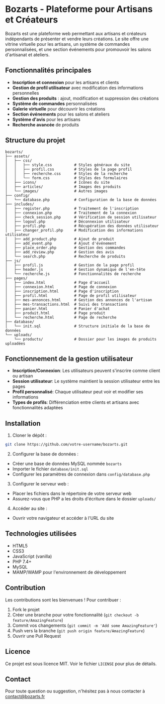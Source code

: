 # Bozarts - Plateforme pour Artisans et Créateurs

Bozarts est une plateforme web permettant aux artisans et créateurs indépendants de présenter et vendre leurs créations. Le site offre une vitrine virtuelle pour les artisans, un système de commandes personnalisées, et une section événements pour promouvoir les salons d'artisanat et ateliers.

## Fonctionnalités principales

- **Inscription et connexion** pour les artisans et clients
- **Gestion de profil utilisateur** avec modification des informations personnelles
- **Gestion des produits** : ajout, modification et suppression des créations
- **Système de commandes** personnalisées
- **Galerie virtuelle** pour découvrir les créations
- **Section événements** pour les salons et ateliers
- **Système d'avis** pour les artisans
- **Recherche avancée** de produits

## Structure du projet

```
bozarts/
├── assets/
│   ├── css/
│   │   ├── style.css          # Styles généraux du site
│   │   ├── profil.css         # Styles de la page profil
│   │   ├── recherche.css      # Styles de la recherche
│   │   └── form.css           # Styles des formulaires
│   ├── icons/                 # Icônes du site
│   ├── articles/              # Images des produits
│   └── images/                # Autres images
├── config/
│   └── database.php           # Configuration de la base de données
├── includes/
│   ├── register.php           # Traitement de l'inscription
│   ├── connexion.php          # Traitement de la connexion
│   ├── check_session.php      # Vérification de session utilisateur
│   ├── logout.php             # Déconnexion utilisateur
│   ├── profil.php             # Récupération des données utilisateur
│   ├── changer_profil.php     # Modification des informations utilisateur
│   ├── add_product.php        # Ajout de produit
│   ├── add_event.php          # Ajout d'événement
│   ├── place_order.php        # Gestion des commandes
│   ├── add_review.php         # Gestion des avis
│   └── search.php             # Recherche de produits
├── js/
│   ├── profil.js              # Gestion de la page profil
│   ├── header.js              # Gestion dynamique de l'en-tête
│   └── recherche.js           # Fonctionnalités de recherche
├── pages/
│   ├── index.html             # Page d'accueil
│   ├── connexion.html         # Page de connexion
│   ├── inscription.html       # Page d'inscription
│   ├── profil.html            # Page de profil utilisateur
│   ├── mes-annonces.html      # Gestion des annonces de l'artisan
│   ├── mes-transactions.html  # Suivi des transactions
│   ├── panier.html            # Panier d'achat
│   ├── produit.html           # Page produit
│   └── recherche.html         # Page de recherche
├── database/
│   └── init.sql               # Structure initiale de la base de données
└── uploads/
    └── products/              # Dossier pour les images de produits uploadées
```

## Fonctionnement de la gestion utilisateur

- **Inscription/Connexion**: Les utilisateurs peuvent s'inscrire comme client ou artisan
- **Session utilisateur**: Le système maintient la session utilisateur entre les pages
- **Profil personnalisé**: Chaque utilisateur peut voir et modifier ses informations
- **Types de profils**: Différenciation entre clients et artisans avec fonctionnalités adaptées

## Installation

1. Cloner le dépôt :
```bash
git clone https://github.com/votre-username/bozarts.git
```

2. Configurer la base de données :
- Créer une base de données MySQL nommée `bozarts`
- Importer le fichier `database/init.sql`
- Configurer les paramètres de connexion dans `config/database.php`

3. Configurer le serveur web :
- Placer les fichiers dans le répertoire de votre serveur web
- Assurez-vous que PHP a les droits d'écriture dans le dossier `uploads/`

4. Accéder au site :
- Ouvrir votre navigateur et accéder à l'URL du site

## Technologies utilisées

- HTML5
- CSS3
- JavaScript (vanilla)
- PHP 7.4+
- MySQL
- MAMP/WAMP pour l'environnement de développement

## Contribution

Les contributions sont les bienvenues ! Pour contribuer :

1. Fork le projet
2. Créer une branche pour votre fonctionnalité (`git checkout -b feature/AmazingFeature`)
3. Commit vos changements (`git commit -m 'Add some AmazingFeature'`)
4. Push vers la branche (`git push origin feature/AmazingFeature`)
5. Ouvrir une Pull Request

## Licence

Ce projet est sous licence MIT. Voir le fichier `LICENSE` pour plus de détails.

## Contact

Pour toute question ou suggestion, n'hésitez pas à nous contacter à contact@bozarts.fr
